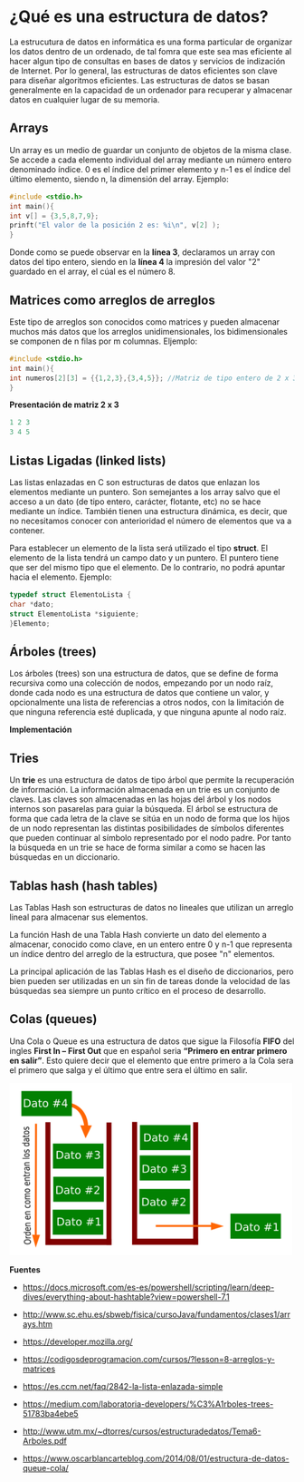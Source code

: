 # ¿Qué es una estructura de datos?

La estrucutura de datos en informática es una forma particular de organizar los datos dentro de un ordenado, de tal fomra que este sea mas eficiente al hacer algun tipo de consultas en bases de datos y servicios de indización de Internet. Por lo general, las estructuras de datos eficientes son clave para diseñar algoritmos eficientes. Las estructuras de datos se basan generalmente en la capacidad de un ordenador para recuperar y almacenar datos en cualquier lugar de su memoria.

## Arrays

Un array es un medio de guardar un conjunto de objetos de la misma clase. Se accede a cada elemento individual del array mediante un número entero denominado índice. 0 es el índice del primer elemento y n-1 es el índice del último elemento, siendo n, la dimensión del array. Ejemplo:

```C++
#include <stdio.h>
int main(){
int v[] = {3,5,8,7,9};
prinft("El valor de la posición 2 es: %i\n", v[2] );
}
```

Donde como se puede observar en la **línea 3**, declaramos un array con datos del tipo entero, siendo en la **línea 4** la impresión del valor "2" guardado en el array, el cúal es el número 8.

## Matrices como arreglos de arreglos

Este tipo de arreglos son conocidos como matrices y pueden almacenar muchos más datos que los arreglos unidimensionales, los bidimensionales se componen de n filas por m columnas. Eljemplo:

```C++
#include <stdio.h>
int main(){
int numeros[2][3] = {{1,2,3},{3,4,5}}; //Matriz de tipo entero de 2 x 3
}
```
**Presentación de matriz 2 x 3**
```C++
1 2 3
3 4 5
```
## Listas Ligadas (linked lists)

Las listas enlazadas en C son estructuras de datos que enlazan los elementos mediante un puntero. Son semejantes a los array salvo que el acceso a un dato (de tipo entero, carácter, flotante, etc) no se hace mediante un índice. También tienen una estructura dinámica, es decir, que no necesitamos conocer con anterioridad el número de elementos que va a contener.

Para establecer un elemento de la lista será utilizado el tipo **struct**. El elemento de la lista tendrá un campo dato y un puntero. El puntero tiene que ser del mismo tipo que el elemento. De lo contrario, no podrá apuntar hacia el elemento. Ejemplo:

```C++
typedef struct ElementoLista {
char *dato;
struct ElementoLista *siguiente;
}Elemento;
```
## Árboles (trees)

Los árboles (trees) son una estructura de datos, que se define de forma recursiva como una colección de nodos, empezando por un nodo raíz, donde cada nodo es una estructura de datos que contiene un valor, y opcionalmente una lista de referencias a otros nodos, con la limitación de que ninguna referencia esté duplicada, y que ninguna apunte al nodo raíz.

**Implementación**

## Tries

Un **trie** es una estructura de datos de tipo árbol que permite la recuperación de información. La información almacenada en un trie es un conjunto de claves. Las claves son almacenadas en las hojas del árbol y los nodos internos son pasarelas para guiar la búsqueda. El árbol se estructura de forma que cada letra de la clave se sitúa en un nodo de forma que los hijos de un nodo representan las distintas posibilidades de símbolos diferentes que pueden continuar al símbolo representado por el nodo padre. Por tanto la búsqueda en un trie se hace de forma similar a como se hacen las búsquedas en un diccionario.

## Tablas hash (hash tables)

Las Tablas Hash son estructuras de datos no lineales que utilizan un arreglo lineal para almacenar sus elementos.

La  función Hash de una Tabla Hash convierte un dato del elemento a almacenar, conocido como clave, en un entero entre 0 y n-1 que representa un índice dentro del arreglo de la estructura, que posee "n" elementos.

La principal aplicación de las Tablas Hash es el diseño de diccionarios, pero bien pueden ser utilizadas en un sin fin de tareas donde la velocidad de las búsquedas sea siempre un punto crítico en el proceso de desarrollo.

## Colas (queues)

Una Cola o Queue es una estructura de datos que sigue la Filosofía **FIFO** del ingles **First In – First Out** que en español seria **“Primero en entrar primero en salir”**. Esto quiere decir que el elemento que entre primero a la Cola sera el primero que salga y el último que entre sera el último en salir.

<img src="fifo.png" width="500px">

**Fuentes**

- https://docs.microsoft.com/es-es/powershell/scripting/learn/deep-dives/everything-about-hashtable?view=powershell-7.1

- http://www.sc.ehu.es/sbweb/fisica/cursoJava/fundamentos/clases1/arrays.htm

- https://developer.mozilla.org/

- https://codigosdeprogramacion.com/cursos/?lesson=8-arreglos-y-matrices

- https://es.ccm.net/faq/2842-la-lista-enlazada-simple

- https://medium.com/laboratoria-developers/%C3%A1rboles-trees-51783ba4ebe5

- http://www.utm.mx/~dtorres/cursos/estructuradedatos/Tema6-Arboles.pdf

- https://www.oscarblancarteblog.com/2014/08/01/estructura-de-datos-queue-cola/
